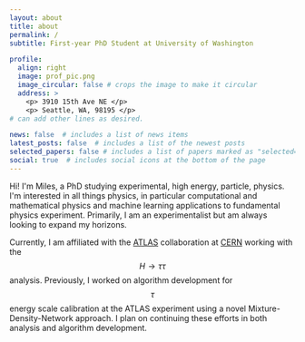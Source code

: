 ```yaml
---
layout: about
title: about
permalink: /
subtitle: First-year PhD Student at University of Washington

profile:
  align: right
  image: prof_pic.png
  image_circular: false # crops the image to make it circular
  address: >
    <p> 3910 15th Ave NE </p>
    <p> Seattle, WA, 98195 </p>
# can add other lines as desired.  

news: false  # includes a list of news items
latest_posts: false  # includes a list of the newest posts
selected_papers: false # includes a list of papers marked as "selected={true}"
social: true  # includes social icons at the bottom of the page
---
```


Hi! I'm Miles, a PhD studying experimental, high energy, particle, physics. I'm interested in all things physics, in particular computational and mathematical physics and machine learning applications to fundamental physics experiment. Primarily, I am an experimentalist but am always looking to expand my horizons. 

Currently, I am affiliated with the [ATLAS](https://atlas.cern) collaboration at [CERN](https://www.home.cern) working with the $$H \rightarrow \tau\tau$$ analysis. Previously, I worked on algorithm development for $$\tau$$ energy scale calibration at the ATLAS experiment using a novel Mixture-Density-Network approach. I plan on continuing these efforts in both analysis and algorithm development.

